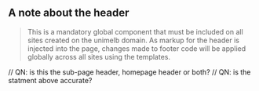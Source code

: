## A note about the header

> This is a mandatory global component that must be included on all sites created on the unimelb domain. As markup for the header is injected into the page, changes made to footer code will be applied globally across all sites using the templates. 

// QN: is this the sub-page header, homepage header or both? 
// QN: is the statment above accurate?